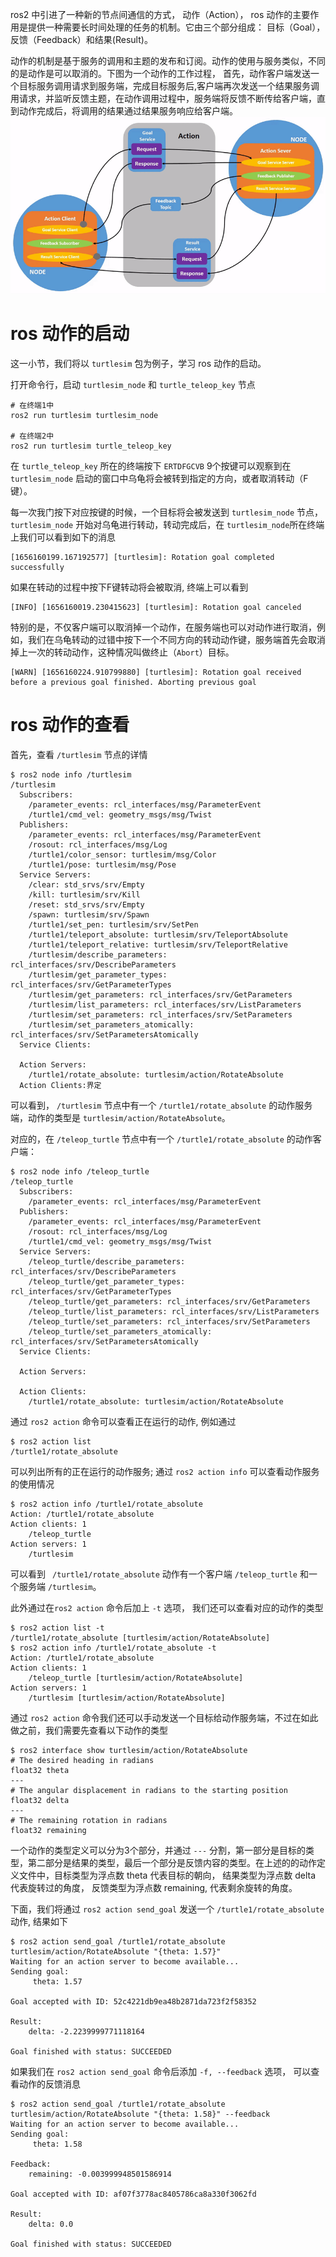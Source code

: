 <!--
 * @Author Youbiao He hybtalented@163.com
 * @Date 2022-06-25
 * @LastEditors Youbiao He
 * @LastEditTime 2022-06-25
 * @FilePath /ros/tutorial/action.md
 * @Description 
 * 
 * @Example 
-->
ros2 中引进了一种新的节点间通信的方式， 动作（Action）， ros 动作的主要作用是提供一种需要长时间处理的任务的机制。它由三个部分组成： 目标（Goal），反馈（Feedback）和结果(Result)。

动作的机制是基于服务的调用和主题的发布和订阅。动作的使用与服务类似，不同的是动作是可以取消的。下图为一个动作的工作过程， 首先，动作客户端发送一个目标服务调用请求到服务端，完成目标服务后,客户端再次发送一个结果服务调用请求，并监听反馈主题，在动作调用过程中，服务端将反馈不断传给客户端，直到动作完成后，将调用的结果通过结果服务响应给客户端。
![动作的工作机制示意图](./image/Action-SingleActionClient.gif)

# ros 动作的启动

这一小节，我们将以 `turtlesim` 包为例子，学习 ros 动作的启动。

打开命令行，启动 `turtlesim_node` 和 `turtle_teleop_key` 节点
```shell
# 在终端1中
ros2 run turtlesim turtlesim_node

# 在终端2中
ros2 run turtlesim turtle_teleop_key
```
在 `turtle_teleop_key` 所在的终端按下 `ERTDFGCVB` 9个按键可以观察到在 `turtlesim_node` 启动的窗口中乌龟将会被转到指定的方向，或者取消转动（F键）。

每一次我门按下对应按键的时候，一个目标将会被发送到 `turtlesim_node` 节点，`turtlesim_node` 开始对乌龟进行转动，转动完成后，在 `turtlesim_node`所在终端上我们可以看到如下的消息
```shell
[1656160199.167192577] [turtlesim]: Rotation goal completed successfully
```
如果在转动的过程中按下F键转动将会被取消, 终端上可以看到
```shell
[INFO] [1656160019.230415623] [turtlesim]: Rotation goal canceled
```
特别的是，不仅客户端可以取消掉一个动作，在服务端也可以对动作进行取消，例如，我们在乌龟转动的过错中按下一个不同方向的转动动作键，服务端首先会取消掉上一次的转动动作，这种情况叫做终止（`Abort`）目标。
```shell
[WARN] [1656160224.910799880] [turtlesim]: Rotation goal received before a previous goal finished. Aborting previous goal
```

# ros 动作的查看
首先，查看 `/turtlesim` 节点的详情
```shell
$ ros2 node info /turtlesim 
/turtlesim
  Subscribers:
    /parameter_events: rcl_interfaces/msg/ParameterEvent
    /turtle1/cmd_vel: geometry_msgs/msg/Twist
  Publishers:
    /parameter_events: rcl_interfaces/msg/ParameterEvent
    /rosout: rcl_interfaces/msg/Log
    /turtle1/color_sensor: turtlesim/msg/Color
    /turtle1/pose: turtlesim/msg/Pose
  Service Servers:
    /clear: std_srvs/srv/Empty
    /kill: turtlesim/srv/Kill
    /reset: std_srvs/srv/Empty
    /spawn: turtlesim/srv/Spawn
    /turtle1/set_pen: turtlesim/srv/SetPen
    /turtle1/teleport_absolute: turtlesim/srv/TeleportAbsolute
    /turtle1/teleport_relative: turtlesim/srv/TeleportRelative
    /turtlesim/describe_parameters: rcl_interfaces/srv/DescribeParameters
    /turtlesim/get_parameter_types: rcl_interfaces/srv/GetParameterTypes
    /turtlesim/get_parameters: rcl_interfaces/srv/GetParameters
    /turtlesim/list_parameters: rcl_interfaces/srv/ListParameters
    /turtlesim/set_parameters: rcl_interfaces/srv/SetParameters
    /turtlesim/set_parameters_atomically: rcl_interfaces/srv/SetParametersAtomically
  Service Clients:

  Action Servers:
    /turtle1/rotate_absolute: turtlesim/action/RotateAbsolute
  Action Clients:界定
```
可以看到， `/turtlesim` 节点中有一个 `/turtle1/rotate_absolute` 的动作服务端，动作的类型是  `turtlesim/action/RotateAbsolute`。

对应的，在 `/teleop_turtle` 节点中有一个 `/turtle1/rotate_absolute` 的动作客户端：
```shell
$ ros2 node info /teleop_turtle 
/teleop_turtle
  Subscribers:
    /parameter_events: rcl_interfaces/msg/ParameterEvent
  Publishers:
    /parameter_events: rcl_interfaces/msg/ParameterEvent
    /rosout: rcl_interfaces/msg/Log
    /turtle1/cmd_vel: geometry_msgs/msg/Twist
  Service Servers:
    /teleop_turtle/describe_parameters: rcl_interfaces/srv/DescribeParameters
    /teleop_turtle/get_parameter_types: rcl_interfaces/srv/GetParameterTypes
    /teleop_turtle/get_parameters: rcl_interfaces/srv/GetParameters
    /teleop_turtle/list_parameters: rcl_interfaces/srv/ListParameters
    /teleop_turtle/set_parameters: rcl_interfaces/srv/SetParameters
    /teleop_turtle/set_parameters_atomically: rcl_interfaces/srv/SetParametersAtomically
  Service Clients:

  Action Servers:

  Action Clients:
    /turtle1/rotate_absolute: turtlesim/action/RotateAbsolute
```

通过 `ros2 action` 命令可以查看正在运行的动作, 例如通过
```shell
$ ros2 action list
/turtle1/rotate_absolute
```
可以列出所有的正在运行的动作服务; 通过 `ros2 action info` 可以查看动作服务的使用情况
```shell
$ ros2 action info /turtle1/rotate_absolute 
Action: /turtle1/rotate_absolute
Action clients: 1
    /teleop_turtle
Action servers: 1
    /turtlesim
```
可以看到  ` /turtle1/rotate_absolute` 动作有一个客户端 `/teleop_turtle` 和一个服务端 `/turtlesim`。

此外通过在`ros2 action` 命令后加上 `-t` 选项， 我们还可以查看对应的动作的类型
```shell
$ ros2 action list -t
/turtle1/rotate_absolute [turtlesim/action/RotateAbsolute]
$ ros2 action info /turtle1/rotate_absolute -t
Action: /turtle1/rotate_absolute
Action clients: 1
    /teleop_turtle [turtlesim/action/RotateAbsolute]
Action servers: 1
    /turtlesim [turtlesim/action/RotateAbsolute]
```

通过 `ros2 action` 命令我们还可以手动发送一个目标给动作服务端，不过在如此做之前，我们需要先查看以下动作的类型
```shell
$ ros2 interface show turtlesim/action/RotateAbsolute 
# The desired heading in radians
float32 theta
---
# The angular displacement in radians to the starting position
float32 delta
---
# The remaining rotation in radians
float32 remaining
```
一个动作的类型定义可以分为3个部分，并通过 `---` 分割，第一部分是目标的类型，第二部分是结果的类型，最后一个部分是反馈内容的类型。在上述的的动作定义文件中，目标类型为浮点数 theta 代表目标的朝向， 结果类型为浮点数 delta 代表旋转过的角度， 反馈类型为浮点数 remaining, 代表剩余旋转的角度。

下面，我们将通过 `ros2 action send_goal` 发送一个 `/turtle1/rotate_absolute` 动作, 结果如下
```shell
$ ros2 action send_goal /turtle1/rotate_absolute turtlesim/action/RotateAbsolute "{theta: 1.57}"
Waiting for an action server to become available...
Sending goal:
     theta: 1.57

Goal accepted with ID: 52c4221db9ea48b2871da723f2f58352

Result:
    delta: -2.2239999771118164

Goal finished with status: SUCCEEDED
```
如果我们在 `ros2 action send_goal` 命令后添加 `-f, --feedback` 选项， 可以查看动作的反馈消息
```
$ ros2 action send_goal /turtle1/rotate_absolute turtlesim/action/RotateAbsolute "{theta: 1.58}" --feedback 
Waiting for an action server to become available...
Sending goal:
     theta: 1.58

Feedback:
    remaining: -0.003999948501586914

Goal accepted with ID: af07f3778ac8405786ca8a330f3062fd

Result:
    delta: 0.0

Goal finished with status: SUCCEEDED
```